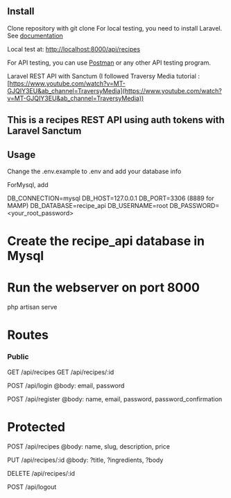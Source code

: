 

## Install

Clone repository with git clone
For local testing, you need to install Laravel. See [documentation](https://laravel.com/docs)

Local test at: [http://localhost:8000/api/recipes](http://localhost:8000/api/recipes)

For API testing, you can use [Postman](https://www.postman.com/) or any other API testing program.

Laravel REST API with Sanctum (I followed Traversy Media tutorial : [https://www.youtube.com/watch?v=MT-GJQIY3EU&ab_channel=TraversyMedia](https://www.youtube.com/watch?v=MT-GJQIY3EU&ab_channel=TraversyMedia))


## This is a recipes REST API using auth tokens with Laravel Sanctum

## Usage
Change the .env.example to .env and add your database info

ForMysql, add

DB_CONNECTION=mysql
DB_HOST=127.0.0.1
DB_PORT=3306 (8889 for MAMP)
DB_DATABASE=recipe_api
DB_USERNAME=root
DB_PASSWORD=<your_root_password>

# Create the recipe_api database in Mysql

# Run the webserver on port 8000
php artisan serve

# Routes
### Public

GET   /api/recipes
GET   /api/recipes/:id

POST   /api/login
@body: email, password

POST   /api/register
@body: name, email, password, password_confirmation


# Protected

POST   /api/recipes
@body: name, slug, description, price

PUT   /api/recipes/:id
@body: ?title, ?ingredients, ?body

DELETE  /api/recipes/:id

POST    /api/logout